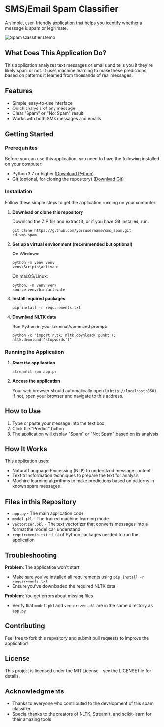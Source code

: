 # SMS/Email Spam Classifier

A simple, user-friendly application that helps you identify whether a message is spam or legitimate.

![Spam Classifier Demo](https://github.com/yourusername/sms_spam/raw/main/demo.png)

## What Does This Application Do?

This application analyzes text messages or emails and tells you if they're likely spam or not. It uses machine learning to make these predictions based on patterns it learned from thousands of real messages.

## Features

- Simple, easy-to-use interface
- Quick analysis of any message
- Clear "Spam" or "Not Spam" result
- Works with both SMS messages and emails

## Getting Started

### Prerequisites

Before you can use this application, you need to have the following installed on your computer:

- Python 3.7 or higher ([Download Python](https://www.python.org/downloads/))
- Git (optional, for cloning the repository) ([Download Git](https://git-scm.com/downloads))

### Installation

Follow these simple steps to get the application running on your computer:

1. **Download or clone this repository**

   Download the ZIP file and extract it, or if you have Git installed, run:
   ```
   git clone https://github.com/yourusername/sms_spam.git
   cd sms_spam
   ```

2. **Set up a virtual environment (recommended but optional)**

   On Windows:
   ```
   python -m venv venv
   venv\Scripts\activate
   ```

   On macOS/Linux:
   ```
   python3 -m venv venv
   source venv/bin/activate
   ```

3. **Install required packages**

   ```
   pip install -r requirements.txt
   ```

4. **Download NLTK data**

   Run Python in your terminal/command prompt:
   ```
   python -c "import nltk; nltk.download('punkt'); nltk.download('stopwords')"
   ```

### Running the Application

1. **Start the application**

   ```
   streamlit run app.py
   ```

2. **Access the application**

   Your web browser should automatically open to `http://localhost:8501`. If not, open your browser and navigate to this address.

## How to Use

1. Type or paste your message into the text box
2. Click the "Predict" button
3. The application will display "Spam" or "Not Spam" based on its analysis

## How It Works

This application uses:
- Natural Language Processing (NLP) to understand message content
- Text transformation techniques to prepare the text for analysis
- Machine learning algorithms to make predictions based on patterns in known spam messages

## Files in this Repository

- `app.py` - The main application code
- `model.pkl` - The trained machine learning model
- `vectorizer.pkl` - The text vectorizer that converts messages into a format the model can understand
- `requirements.txt` - List of Python packages needed to run the application

## Troubleshooting

**Problem**: The application won't start
- Make sure you've installed all requirements using `pip install -r requirements.txt`
- Ensure you've downloaded the required NLTK data

**Problem**: You get errors about missing files
- Verify that `model.pkl` and `vectorizer.pkl` are in the same directory as `app.py`

## Contributing

Feel free to fork this repository and submit pull requests to improve the application!

## License

This project is licensed under the MIT License - see the LICENSE file for details.

## Acknowledgments

- Thanks to everyone who contributed to the development of this spam classifier
- Special thanks to the creators of NLTK, Streamlit, and scikit-learn for their amazing tools
